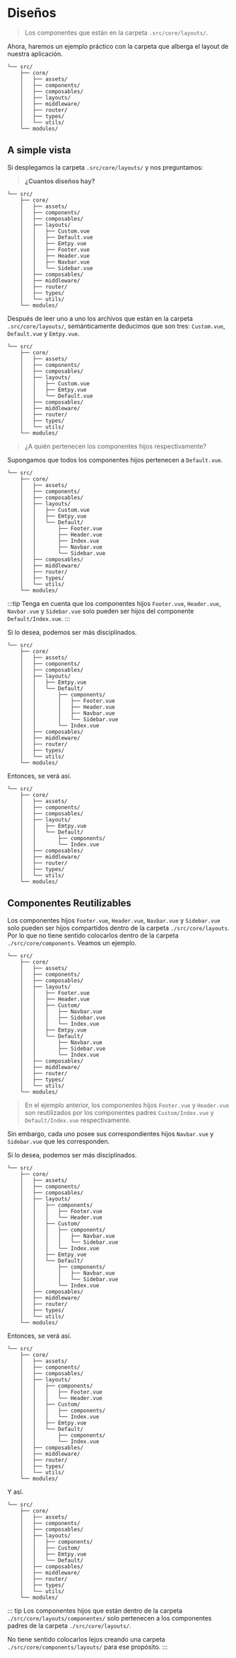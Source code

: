 # Diseños

>Los componentes que están en la carpeta `.src/core/layouts/`.

Ahora, haremos un ejemplo práctico con la carpeta que alberga el layout de nuestra aplicación.

```sh{6}
└── src/
    ├── core/
    │   ├── assets/
    │   ├── components/
    │   ├── composables/
    │   ├── layouts/
    │   ├── middleware/
    │   ├── router/
    │   ├── types/
    │   └── utils/
    └── modules/
```

## A simple vista

Si desplegamos la carpeta `.src/core/layouts/` y nos preguntamos:

>**¿Cuantos diseños hay?**

```sh{7,8,9,10,11,12,13}
└── src/
    ├── core/
    │   ├── assets/
    │   ├── components/
    │   ├── composables/
    │   ├── layouts/
    │   │   ├── Custom.vue
    │   │   ├── Default.vue
    │   │   ├── Emtpy.vue
    │   │   ├── Footer.vue
    │   │   ├── Header.vue
    │   │   ├── Navbar.vue
    │   │   └── Sidebar.vue
    │   ├── composables/
    │   ├── middleware/
    │   ├── router/
    │   ├── types/
    │   └── utils/
    └── modules/
```

Después de leer uno a uno los archivos que están en la carpeta `.src/core/layouts/`, semánticamente deducimos que son tres: `Custom.vue`, `Default.vue` y `Emtpy.vue`.

```sh{7,8,9}
└── src/
    ├── core/
    │   ├── assets/
    │   ├── components/
    │   ├── composables/
    │   ├── layouts/
    │   │   ├── Custom.vue
    │   │   ├── Emtpy.vue
    │   │   └── Default.vue
    │   ├── composables/
    │   ├── middleware/
    │   ├── router/
    │   ├── types/
    │   └── utils/
    └── modules/
```

>¿A quién pertenecen los componentes hijos respectivamente?

Supongamos que todos los componentes hijos pertenecen a `Default.vue`.

```sh{9,10,11,12,13,14}
└── src/
    ├── core/
    │   ├── assets/
    │   ├── components/
    │   ├── composables/
    │   ├── layouts/
    │   │   ├── Custom.vue
    │   │   ├── Emtpy.vue
    │   │   └── Default/
    │   │       ├── Footer.vue
    │   │       ├── Header.vue
    │   │       ├── Index.vue
    │   │       ├── Navbar.vue
    │   │       └── Sidebar.vue
    │   ├── composables/
    │   ├── middleware/
    │   ├── router/
    │   ├── types/
    │   └── utils/
    └── modules/
```

:::tip 
Tenga en cuenta que los componentes hijos `Footer.vue`, `Header.vue`, `Navbar.vue` y `Sidebar.vue` solo pueden ser hijos del componente `Default/Index.vue`. 
:::

Si lo desea, podemos ser más disciplinados.

```sh{8,9,10,11,12,13,14}
└── src/
    ├── core/
    │   ├── assets/
    │   ├── components/
    │   ├── composables/
    │   ├── layouts/
    │   │   ├── Emtpy.vue
    │   │   └── Default/
    │   │       ├── components/
    │   │       │   ├── Footer.vue
    │   │       │   ├── Header.vue
    │   │       │   ├── Navbar.vue
    │   │       │   └── Sidebar.vue
    │   │       └── Index.vue
    │   ├── composables/
    │   ├── middleware/
    │   ├── router/
    │   ├── types/
    │   └── utils/
    └── modules/
```

Entonces, se verá así.

```sh{8,9,10}
└── src/
    ├── core/
    │   ├── assets/
    │   ├── components/
    │   ├── composables/
    │   ├── layouts/
    │   │   ├── Emtpy.vue
    │   │   └── Default/
    │   │       ├── components/
    │   │       └── Index.vue
    │   ├── composables/
    │   ├── middleware/
    │   ├── router/
    │   ├── types/
    │   └── utils/
    └── modules/
```

## Componentes Reutilizables

Los componentes hijos `Footer.vue`, `Header.vue`, `Navbar.vue` y `Sidebar.vue` solo pueden ser hijos compartidos dentro de la carpeta `./src/core/layouts`. Por lo que no tiene sentido colocarlos dentro de la carpeta  `./src/core/components`. Veamos un ejemplo.


```sh{7,8,10,11,15,16}
└── src/
    ├── core/
    │   ├── assets/
    │   ├── components/
    │   ├── composables/
    │   ├── layouts/
    │   │   ├── Footer.vue
    │   │   ├── Header.vue
    │   │   ├── Custom/
    │   │   │   ├── Navbar.vue
    │   │   │   ├── Sidebar.vue
    │   │   │   └── Index.vue
    │   │   ├── Emtpy.vue
    │   │   └── Default/
    │   │       ├── Navbar.vue
    │   │       ├── Sidebar.vue
    │   │       └── Index.vue
    │   ├── composables/
    │   ├── middleware/
    │   ├── router/
    │   ├── types/
    │   └── utils/
    └── modules/
```

>En el ejemplo anterior, los componentes hijos `Footer.vue` y `Header.vue` son reutilizados por los componentes padres `Custom/Index.vue` y `Default/Index.vue` respectivamente.

Sin embargo, cada uno posee sus correspondientes hijos `Navbar.vue` y `Sidebar.vue` que les corresponden.

Si lo desea, podemos ser más disciplinados.

```sh{7,8,9,11,12,13,17,18,19}
└── src/
    ├── core/
    │   ├── assets/
    │   ├── components/
    │   ├── composables/
    │   ├── layouts/
    │   │   ├── components/
    │   │   │   ├── Footer.vue
    │   │   │   └── Header.vue
    │   │   ├── Custom/
    │   │   │   ├── components/
    │   │   │   │   ├── Navbar.vue
    │   │   │   │   └── Sidebar.vue
    │   │   │   └── Index.vue
    │   │   ├── Emtpy.vue
    │   │   └── Default/
    │   │       ├── components/
    │   │       │   ├── Navbar.vue
    │   │       │   └── Sidebar.vue
    │   │       └── Index.vue
    │   ├── composables/
    │   ├── middleware/
    │   ├── router/
    │   ├── types/
    │   └── utils/
    └── modules/
```

Entonces, se verá así.


```sh{7,8,9,11,15}
└── src/
    ├── core/
    │   ├── assets/
    │   ├── components/
    │   ├── composables/
    │   ├── layouts/
    │   │   ├── components/
    │   │   │   ├── Footer.vue
    │   │   │   └── Header.vue
    │   │   ├── Custom/
    │   │   │   ├── components/
    │   │   │   └── Index.vue
    │   │   ├── Emtpy.vue
    │   │   └── Default/
    │   │       ├── components/
    │   │       └── Index.vue
    │   ├── composables/
    │   ├── middleware/
    │   ├── router/
    │   ├── types/
    │   └── utils/
    └── modules/
```
Y así.

```sh{7}
└── src/
    ├── core/
    │   ├── assets/
    │   ├── components/
    │   ├── composables/
    │   ├── layouts/
    │   │   ├── components/
    │   │   ├── Custom/
    │   │   ├── Emtpy.vue
    │   │   └── Default/
    │   ├── composables/
    │   ├── middleware/
    │   ├── router/
    │   ├── types/
    │   └── utils/
    └── modules/
```

::: tip
Los componentes hijos que están dentro de la carpeta `./src/core/layouts/componentes/` solo pertenecen a los componentes padres de la carpeta `./src/core/layouts/`.

No tiene sentido colocarlos lejos creando una carpeta `./src/core/components/layouts/` para ese propósito.
:::
